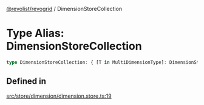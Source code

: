 [@revolist/revogrid](README.md) / DimensionStoreCollection

# Type Alias: DimensionStoreCollection

```ts
type DimensionStoreCollection: { [T in MultiDimensionType]: DimensionStore };
```

## Defined in

[src/store/dimension/dimension.store.ts:19](https://github.com/revolist/revogrid/blob/4b01754704358a4c5d2c901c2c25a863bb4fded2/src/store/dimension/dimension.store.ts#L19)
